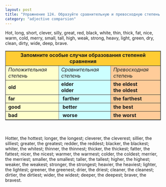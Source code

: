 ```yaml
---
layout: post
title: "Упражнение 124. Образуйте сравнительную и превосходную степень следующих прилагательных. Не забудьте употреблять определенный артикль перед превосходной степенью прилагательных."
category: "adjective comparsion"
---
```

<section class="question">
Hot, long, short, clever, silly, great, red, black, white, thin, thick, fat, nice, warm, cold, merry, small, tall, high, weak, strong, heavy, light, green, dry, clean, dirty, wide, deep, brave.
<table style="text-align: left; margin-left: auto; margin-right: auto;" border="1" cellpadding="5" cellspacing="0"><tbody>
<tr style="background-color: rgb(255, 204, 51); font-weight: bold;" align="center">
<td colspan="3" rowspan="1">Запомните особые
случаи образования степеней сравнения</td>
    </tr>
<tr>
<td style="background-color: rgb(255, 255, 204);font-style: italic;">Положительная
степень</td>
      <td style="background-color: rgb(204, 255, 255);font-style: italic;">Сравнительная
степень</td>
      <td style="background-color: rgb(255, 204, 153);font-style: italic;">Превосходная
степень</td>
    </tr>
<tr>
<td style="background-color: rgb(255, 255, 204); font-weight: bold;">old</td>
      <td style="background-color: rgb(204, 255, 255); font-weight: bold;">elder
      <br>
older</td>
      <td style="background-color: rgb(255, 204, 153); font-weight: bold;">the
eldest <br>
the oldest</td>
    </tr>
<tr>
<td style="background-color: rgb(255, 255, 204); font-weight: bold;">far</td>
      <td style="background-color: rgb(204, 255, 255); font-weight: bold;"> farther</td>
      <td style="background-color: rgb(255, 204, 153); font-weight: bold;">the
farthest</td>
    </tr>
<tr>
<td style="background-color: rgb(255, 255, 204); font-weight: bold;">good</td>
      <td style="background-color: rgb(204, 255, 255); font-weight: bold;"> better</td>
      <td style="background-color: rgb(255, 204, 153); font-weight: bold;">the
best</td>
    </tr>
<tr>
<td style="background-color: rgb(255, 255, 204); font-weight: bold;">bad</td>
      <td style="background-color: rgb(204, 255, 255); font-weight: bold;"> worse</td>
      <td style="background-color: rgb(255, 204, 153); font-weight: bold;">the
worst</td>
    </tr>
</tbody></table>
<br><br>
</section>

<section class="answer">
Hotter, the hottest; longer, the longest; cleverer, the cleverest; sillier, the silliest; greater, the greatest; redder, the reddest; blacker, the blackest; whiter, the whitest; thinner, the thinnest; thicker, the thickest; fatter, the fattest; nicer, the nicest; warmer, the warmest; colder, the coldest; merrier, the merriest; smaller, the smallest; taller, the tallest; higher, the highest; weaker, the weakest; stronger, the strongest; heavier, the heaviest; lighter, the lightest; greener, the greenest; drier, the driest; cleaner, the cleanest; dirtier, the dirtiest; wider, the widest; deeper, the deepest; braver, the bravest.
</section>